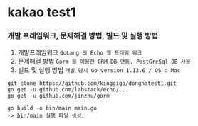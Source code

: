 # kakao test1

### 개발 프레임워크, 문제해결 방법, 빌드 및 실행 방법

1. 개발프레임워크 `GoLang 의 Echo 웹 프레임 워크`
2. 문제해결 방법 `Gorm 을 이용한 ORM DB 연동, PostGreSql DB 사용`
3. 빌드 및 실행 방법 `개발 당시 Go version 1.13.6 / OS : Mac `


``` 
git clone https://github.com/kinggigo/donghatest1.git 
go get -u github.com/labstack/echo/...
go get -u github.com/jinzhu/gorm

go build -o bin/main main.go
-> bin/main 실행 파일 생성. 

```
